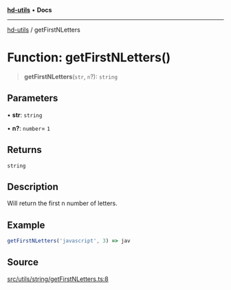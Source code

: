 [**hd-utils**](../README.md) • **Docs**

***

[hd-utils](../globals.md) / getFirstNLetters

# Function: getFirstNLetters()

> **getFirstNLetters**(`str`, `n`?): `string`

## Parameters

• **str**: `string`

• **n?**: `number`= `1`

## Returns

`string`

## Description

Will return the first n number of letters.

## Example

```ts
getFirstNLetters('javascript', 3) => jav
```

## Source

[src/utils/string/getFirstNLetters.ts:8](https://github.com/AhmadHddad/h-utils/blob/f7bb9ae71f981ffef49079271b9540862594b7e6/src/utils/string/getFirstNLetters.ts#L8)
